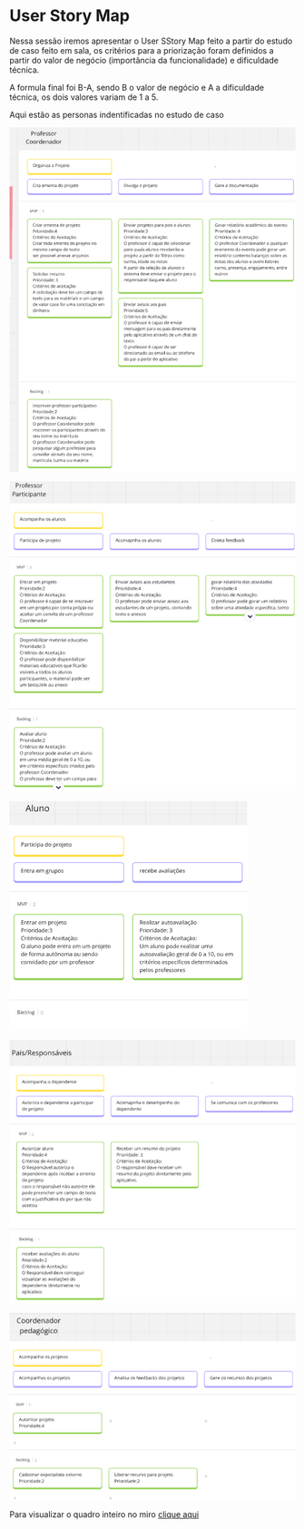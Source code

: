 # **User Story Map**

Nessa sessão iremos apresentar o User SStory Map feito a partir do estudo de caso feito em sala, os critérios para a priorização foram definidos a partir do valor de negócio (importância da funcionalidade) e dificuldade técnica.

A formula final foi B-A, sendo B o valor de negócio e A a dificuldade técnica, os dois valores variam de 1 a 5.

Aqui estão as personas indentificadas no estudo de caso


![profcoord](../imagens/professorcoordenador.png)

![prof](../imagens/professor.png)

![aluno](../imagens/aluno.png)

![resp](../imagens/responsavel.png)

![coord](../imagens/coordenador.png)

Para visualizar o quadro inteiro no miro [clique aqui](https://miro.com/welcomeonboard/OUtnT1RaV1VIdlAxeGVCeDJnMDhYYy91VUpBYTJDM296dXdJOFRCMVlnNHppSHVQWWFEYXhpTGZrUERnZE1saGJWalFkMGhRNllSV011THhERWNPWktqb2tpajh6N2dUaTNLY1ltU29jK1p5bzZBU29XVWJLdnFaZlQ2QUJnaHIhZQ==?share_link_id=460950000281)


